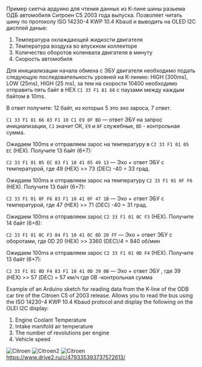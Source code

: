 Пример скетча ардуино для чтения данных из К-лине шины разьема ОДБ автомобиля Ситроен С5 2003 года выпуска. Позволяет читать шину по протоколу ISO 14230-4 KWP 10.4 Kbaud и выводить на OLED I2C дисплей даные:

1. Температура охлаждающей жидкости двигателя 
2. Температура воздуха во впускном коллекторе 
3. Количество оборотов коленвала двигателя в минуту 
4. Скорость автомобиля

Для инициализации начала обмена c ЭБУ двигателя необходимо подать следующую последовательность уровней на K-линию:
HIGH (300ms), LOW (25ms), HIGH (25 ms), за тем на скорости 10400 необходимо отправить пять байт в HEX `C1 33 F1 81 66` с паузами между каждым байтом в 10ms. 

В ответ получите: 12 байт, из которых 5 это эхо зароса, 7 ответ.

`C1 33 F1 81 66 83 F1 10 C1 E9 8F BD` — ответ ЭБУ на запрос инициализации, `C1` значит ОК, `E9` и `8F` служебные, `BD` - контрольная сумма.

Ожидаем 100ms и отправляем зарос на температуру в `C2 33 F1 01 05 EC` (HEX). Получите 13 байт (6+7):

`C2 33 F1 01 05 EC 83 F1 10 41 05 49 13` — Эхо + ответ ЭБУ с температурой, где 49 (HEX) >> 73 (DEC) -40 = 33 град.

Ожидаем 100ms и отправляем зарос на температуру `C2 33 F1 01 0F F6` (HEX).  Получите 13 байт (6+7):

`C2 33 F1 01 0F F6 83 F1 10 41 0F 47 1B` — Эхо + ответ ЭБУ с температурой, где 47 (HEX) >> 71 (DEC) -40 = 31 град.

Ожидаем 100ms и отправляем зарос `C2 33 F1 01 0C F3` (HEX).  Получите 14 байт (6+8): 

`C2 33 F1 01 0C F3 84 F1 10 41 0C 0D 20 FF` — Эхо + ответ ЭБУ с оборотами, где 0D 20 (HEX) >> 3360 (DEC)/4 = 840 об/мин
 
Ожидаем 100ms и отправляем зарос `C2 33 F1 01 0D F4` (HEX). Получите 13 байт (6+7):

`C2 33 F1 01 0D F4 83 F1 10 41 0D 39 0B`  — Эхо + ответ ЭБУ , где 39 (HEX) >> 57 (DEC) = 57 км/ч где 0B -контрольная сумма

Example of an Arduino sketch for reading data from the K-line of the ODB car tire of the Citroen C5 of 2003 release. Allows you to read the bus using the ISO 14230-4 KWP 10.4 Kbaud protocol and display the following on the OLEI I2C display:

1. Engine Coolant Temperature
2. Intake manifold air temperature
3. The number of revolutions per engine
4. Vehicle speed

![Citroen](https://github.com/martinhol221/ISO14230-4-KWP/blob/master/K-Line_ISO_14230-4-KWP(Citroen_C5_2003).JPG?raw=true)
![Citroen2](https://github.com/martinhol221/ISO14230-4-KWP/blob/master/L9637%2BAduino.jpg?raw=true)
![Citroen](https://github.com/martinhol221/ISO14230-4-KWP/blob/master/L9637D%2BAduino.jpg?raw=true)
https://www.drive2.ru/c/479335393737572613/
